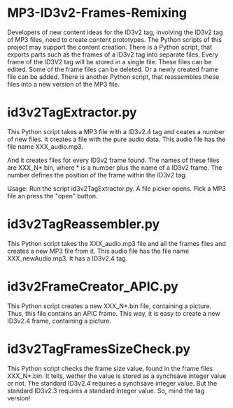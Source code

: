 # MP3-ID3v2-Frames-Remixing

Developers of new content ideas for the ID3v2 tag, involving the ID3v2 tag of MP3 files, need to create content prototypes. The Python scripts of this project may support the content creation. There is a Python script, that exports parts such as the frames of a ID3v2 tag into separate files. Every frame of the ID3V2 tag will be stored in a single file. These files can be edited. Some of the frame files can be deleted. Or a newly created frame file can be added. There is another Python script, that reassembles these files into a new version of the MP3 file.

# id3v2TagExtractor.py

This Python script takes a MP3 file with a ID3v2.4 tag and ceates a number of new files. It creates a file with the pure audio data. This audio file has the file name XXX_audio.mp3.

And it creates files for every ID3v2 frame found. The names of these files are XXX_N*.bin, where * is a number plus the name of a ID3v2 frame. The number defines the position of the frame within the ID3v2 tag.

Usage: Run the script id3v2TagExtractor.py. A file picker opens. Pick a MP3 file an press the "open" button. 

# id3v2TagReassembler.py

This Python script takes the XXX_audio.mp3 file and all the frames files and creates a new MP3 file from it. This audio file has the file name XXX_newAudio.mp3. It has a ID3v2.4 tag.

# id3v2FrameCreator_APIC.py

This Python script creates a new XXX_N*.bin file, containing a picture. Thus, this file contains an APIC frame. This way, it is easy to create a new ID3v2.4 frame, containing a picture.

# id3v2TagFramesSizeCheck.py

This Python script checks the frame size value, found in the frame files XXX_N*.bin. It tells, wether the value is stored as a synchsave integer value or not. The standard ID3v2.4 requires a synchsave integer value. But the standard ID3v2.3 requires a standard integer value. So, mind the tag version!
